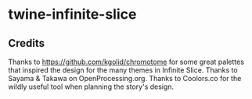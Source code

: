 # twine-infinite-slice

## Credits
Thanks to https://github.com/kgolid/chromotome for some great palettes that inspired the design for the many themes in Infinite Slice.
Thanks to Sayama & Takawa on OpenProcessing.org. 
Thanks to Coolors.co for the wildly useful tool when planning the story's design.
